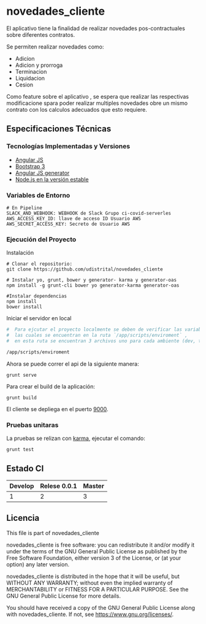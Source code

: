# novedades_cliente

El aplicativo tiene la finalidad de realizar novedades pos-contractuales sobre diferentes contratos.

Se permiten realizar novedades como:
- Adicion
- Adicion y prorroga
- Terminacion
- Liquidacion
- Cesion

Como feature sobre el aplicativo , se espera que realizar las respectivas modificacione spara poder realizar multiples novedades obre un mismo contrato con los calculos adecuados que esto requiere.

## Especificaciones Técnicas

### Tecnologías Implementadas y Versiones

* [Angular JS](https://angularjs.org/)
* [Bootstrap 3](https://getbootstrap.com/docs/3.3/)
* [Angular JS generator](https://github.com/fabianLeon/oas)
* [Node.js en la versión estable](https://nodejs.org/en/)

### Variables de Entorno
```shell
# En Pipeline
SLACK_AND_WEBHOOK: WEBHOOK de Slack Grupo ci-covid-serverles
AWS_ACCESS_KEY_ID: llave de acceso ID Usuario AWS
AWS_SECRET_ACCESS_KEY: Secreto de Usuario AWS
```

### Ejecución del Proyecto

Instalación
```shell
# Clonar el repositorio:
git clone https://github.com/udistrital/novedades_cliente

# Instalar yo, grunt, bower y generator- karma y generator-oas
npm install -g grunt-cli bower yo generator-karma generator-oas

#Instalar dependencias
npm install
bower install
```
Iniciar el servidor en local

```bash
#  Para ejcutar el proyecto localmente se deben de verificar las variables de los diferentes servicios
#  las cuales se encuentran en la ruta `/app/scripts/enviroment` ,
#  en esta ruta se encuentran 3 archivos uno para cada ambiente (dev, test, prod)

/app/scripts/enviroment
```
Ahora se puede correr el api de la siguiente manera:
```shell
grunt serve
```
Para crear el build de la aplicación:
```shell
grunt build
```

El cliente se depliega en el puerto [9000](http://localhost:9000).

### Pruebas unitaras

La pruebas se relizan con [karma](https://karma-runner.github.io/latest/index.html), ejecutar el comando:
```bash
grunt test
```

## Estado CI

| Develop | Relese 0.0.1 | Master |
| -- | -- | -- |
|1|2|3|


## Licencia

This file is part of novedades_cliente

novedades_cliente is free software: you can redistribute it and/or modify it under the terms of the GNU General Public License as published by the Free Software Foundation, either version 3 of the License, or (at your option) any later version.

novedades_cliente is distributed in the hope that it will be useful, but WITHOUT ANY WARRANTY; without even the implied warranty of MERCHANTABILITY or FITNESS FOR A PARTICULAR PURPOSE. See the GNU General Public License for more details.

You should have received a copy of the GNU General Public License along with novedades_cliente. If not, see https://www.gnu.org/licenses/.
